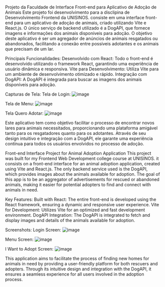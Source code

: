 Projeto da Faculdade de Interface Front-end para Aplicativo de Adoção de Animais
Este projeto foi desenvolvimento para a disclipina de Desenvolvimento Frontend da UNISINOS. consiste em uma interface front-end para um aplicativo de adoção de animais, criado utilizando Vite e React.js. O único serviço de backend utilizado é a DogAPI, que fornece imagens e informações dos animais disponíveis para adoção. O objetivo deste aplicativo é ser um agregador de anúncios de animais resgatados ou abandonados, facilitando a conexão entre possíveis adotantes e os animais que precisam de um lar.

Principais Funcionalidades:
Desenvolvido com React: Todo o front-end é desenvolvido utilizando o framework React, garantindo uma experiência de usuário dinâmica e responsiva.
Vite para Desenvolvimento: Utiliza Vite para um ambiente de desenvolvimento otimizado e rápido.
Integração com DogAPI: A DogAPI é integrada para buscar as imagens dos animais disponíveis para adoção.

Capturas de Tela:
Tela de Login:
![image](https://github.com/Leno17/SOSAnimais/assets/127207859/ddb32064-d0a9-48eb-8fb1-ede7c533f126)

Tela de Menu:
![image](https://github.com/Leno17/SOSAnimais/assets/127207859/ddb32064-d0a9-48eb-8fb1-ede7c533f126)

Tela Quero Adotar:
![image](https://github.com/Leno17/SOSAnimais/assets/127207859/e697a293-3f91-4099-9c60-6a1c9808c997)


Este aplicativo tem como objetivo facilitar o processo de encontrar novos lares para animais necessitados, proporcionando uma plataforma amigável tanto para os resgatadores quanto para os adotantes. Através de seu design intuitivo e integração com a DogAPI, ele garante uma experiência contínua para todos os usuários envolvidos no processo de adoção.

Front-end Interface Project for Animal Adoption Application
This project was built for my Frontend Web Development college course at UNISINOS. it consists on a front-end interface for an animal adoption application, created using Vite and React.js. The only backend service used is the DogAPI, which provides images about the animals available for adoption. The goal of this app is to be an aggregator of advertisements for rescued or abandoned animals, making it easier for potential adopters to find and connect with animals in need.

Key Features:
Built with React: The entire front-end is developed using the React framework, ensuring a dynamic and responsive user experience.
Vite for Development: Utilizes Vite for an optimized and fast development environment.
DogAPI Integration: The DogAPI is integrated to fetch and display images and details of the animals available for adoption.

Screenshots:
Login Screen:
![image](https://github.com/Leno17/SOSAnimais/assets/127207859/ddb32064-d0a9-48eb-8fb1-ede7c533f126)


Menu Screen:
![image](https://github.com/Leno17/SOSAnimais/assets/127207859/ddb32064-d0a9-48eb-8fb1-ede7c533f126)


I Want to Adopt Screen:
![image](https://github.com/Leno17/SOSAnimais/assets/127207859/e697a293-3f91-4099-9c60-6a1c9808c997)

This application aims to facilitate the process of finding new homes for animals in need by providing a user-friendly platform for both rescuers and adopters. Through its intuitive design and integration with the DogAPI, it ensures a seamless experience for all users involved in the adoption process.
